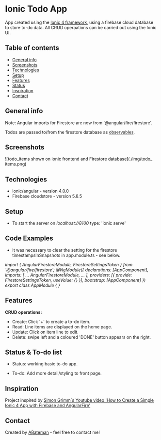 # Ionic Todo App

App created using the [Ionic 4 framework](https://ionicframework.com/docs), using a firebase cloud database to store to-do data. All CRUD operaations can be carried out using the Ionic UI.

## Table of contents

* [General info](#general-info)
* [Screenshots](#screenshots)
* [Technologies](#technologies)
* [Setup](#setup)
* [Features](#features)
* [Status](#status)
* [Inspiration](#inspiration)
* [Contact](#contact)

## General info

Note: Angular imports for Firestore are now from '@angular/fire/firestore'.

Todos are passed to/from the firestore database as [observables](https://angular.io/guide/observables).

## Screenshots

![todo_items shown on ionic frontend and Firestore database](./img/todo_ items.png)

## Technologies

* Ionic/angular - version 4.0.0
* Firebase cloudstore - version 5.8.5

## Setup

* To start the server on _localhost://8100_ type: 'ionic serve'

## Code Examples

* It was necessary to clear the setting for the firestore timestampsInSnapshots in app.module.ts - see below.

_import { AngularFirestoreModule, FirestoreSettingsToken } from '@angular/fire/firestore';
@NgModule({
  declarations: [AppComponent],
  imports: [
     ...
     AngularFirestoreModule,
     ...
  ],
  providers: [{ provide: FirestoreSettingsToken, useValue: {} }],
  bootstrap: [AppComponent]
})
export class AppModule { }_

## Features

**CRUD operations:**

* Create: Click '+' to create a to-do item.
* Read: Line items are displayed on the home page.
* Update: Click on item line to edit.
* Delete: swipe left and a coloured 'DONE' button appears on the right.

## Status & To-do list

* Status: working basic to-do app.

* To-do: Add more detail/styling to front page.

## Inspiration

Project inspired by [Simon Grimm´s Youtube video 'How to Create a Simple Ionic 4 App with Firebase and AngularFire'](https://www.youtube.com/watch?v=H20l9ofyR54&t=1375s)

## Contact

Created by [ABateman](https://www.andrewbateman.org) - feel free to contact me!